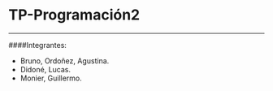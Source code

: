 # TP-Programación2
--------------------------------------------------
####Integrantes:
* Bruno, Ordoñez, Agustina.
* Didoné, Lucas.
* Monier, Guillermo.
